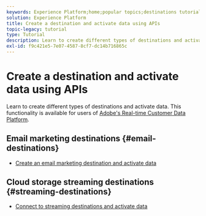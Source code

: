 ```yaml
---
keywords: Experience Platform;home;popular topics;destinations tutorial
solution: Experience Platform
title: Create a destination and activate data using APIs
topic-legacy: tutorial
type: Tutorial
description: Learn to create different types of destinations and activate data.
exl-id: f9c421e5-7e07-4587-8cf7-dc14b716865c
---
```

# Create a destination and activate data using APIs

Learn to create different types of destinations and activate data. This functionality is available for users of [Adobe's Real-time Customer Data Platform](../rtcdp/overview.md).

## Email marketing destinations {#email-destinations}

* [Create an email marketing destination and activate data](../destinations/api/email-marketing.md)

## Cloud storage streaming destinations {#streaming-destinations}

* [Connect to streaming destinations and activate data](../destinations/api/streaming-destinations.md)
